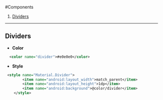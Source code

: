 #Components

1. [Dividers](#dividers)

---

## Dividers

* **Color**
``` xml
  <color name="divider">#e0e0e0</color>
```

* **Style**
``` xml
 <style name="Material.Divider">
        <item name="android:layout_width">match_parent</item>
        <item name="android:layout_height">1dp</item>
        <item name="android:background">@color/divider</item>
    </style>
```

